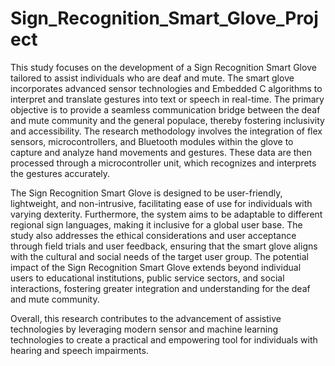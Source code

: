 # Sign_Recognition_Smart_Glove_Project
This study focuses on the development of a Sign Recognition Smart Glove
tailored to assist individuals who are deaf and mute. The smart glove
incorporates advanced sensor technologies and Embedded C algorithms to
interpret and translate gestures into text or speech in real-time. The primary
objective is to provide a seamless communication bridge between the deaf
and mute community and the general populace, thereby fostering inclusivity
and accessibility. The research methodology involves the integration of flex
sensors, microcontrollers, and Bluetooth modules within the glove to
capture and analyze hand movements and gestures. These data are then
processed through a microcontroller unit, which recognizes and interprets
the gestures accurately.

The Sign Recognition Smart Glove is designed to be user-friendly,
lightweight, and non-intrusive, facilitating ease of use for individuals with
varying dexterity. Furthermore, the system aims to be adaptable to different
regional sign languages, making it inclusive for a global user base. The
study also addresses the ethical considerations and user acceptance through
field trials and user feedback, ensuring that the smart glove aligns with the
cultural and social needs of the target user group. The potential impact of
the Sign Recognition Smart Glove extends beyond individual users to
educational institutions, public service sectors, and social interactions,
fostering greater integration and understanding for the deaf and mute
community.

Overall, this research contributes to the advancement of assistive
technologies by leveraging modern sensor and machine learning
technologies to create a practical and empowering tool for individuals with
hearing and speech impairments.
